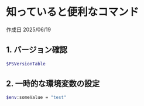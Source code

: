# 知っていると便利なコマンド

作成日 2025/06/19

## 1. バージョン確認

```bash
$PSVersionTable
```

## 2. 一時的な環境変数の設定

```bash
$env:someValue = "test"
```
